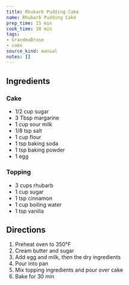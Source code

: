 ```yaml
---
title: Rhubarb Pudding Cake
name: Rhubarb Pudding Cake
prep_time: 15 min
cook_time: 30 min
tags:
- GrandmaBrose
- cake
source_kind: manual
notes: []
---
```


## Ingredients
### Cake
- 1/2 cup sugar
- 3 Tbsp margarine
- 1 cup sour milk
- 1/8 tsp salt
- 1 cup flour
- 1 tsp baking soda
- 1 tsp baking powder
- 1 egg

### Topping
- 3 cups rhubarb
- 1 cup sugar
- 1 tsp cinnamon
- 1 cup boiling water
- 1 tsp vanilla


## Directions
1. Preheat oven to 350°F
2. Cream butter and sugar
3. Add egg and milk, then the dry ingredients
4. Pour into pan
5. Mix topping ingredients and pour over cake
6. Bake for 30 min
